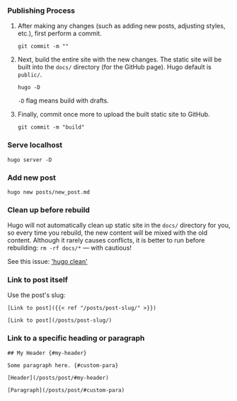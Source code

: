 ### Publishing Process

1. After making any changes (such as adding new posts, adjusting styles, etc.), first
   perform a commit.

   ```shell
   git commit -m ""
   ```

1. Next, build the entire site with the new changes. The static site will be built into
   the `docs/` directory (for the GitHub page). Hugo default is `public/`.

   ```shell
   hugo -D
   ```

   `-D` flag means build with drafts.

2. Finally, commit once more to upload the built static site to GitHub.

   ```shell
   git commit -m "build"
   ```

### Serve localhost

```shell
hugo server -D
```

### Add new post

```shell
hugo new posts/new_post.md
```

### Clean up before rebuild

Hugo will not automatically clean up static site in the `docs/` directory for you, so
every time you rebuild, the new content will be mixed with the old content. Although it
rarely causes conflicts, it is better to run before rebuilding: `rm -rf docs/*` — with
cautious!

See this issue: ['hugo clean'](https://github.com/gohugoio/hugo/issues/2389)

### Link to post itself

Use the post's slug:

```
[Link to post]({{< ref "/posts/post-slug/" >}})

[Link to post](/posts/post-slug/)
```

### Link to a specific heading or paragraph

```
## My Header {#my-header}

Some paragraph here. {#custom-para}
```

```
[Header](/posts/post/#my-header)

[Paragraph](/posts/post/#custom-para)
```